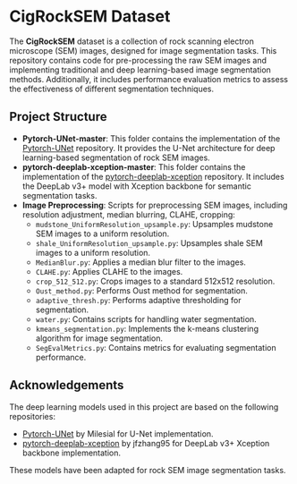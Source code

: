 # CigRockSEM Dataset

The **CigRockSEM** dataset is a collection of rock scanning electron microscope (SEM) images, designed for image segmentation tasks. This repository contains code for pre-processing the raw SEM images and implementing traditional and deep learning-based image segmentation methods. Additionally, it includes performance evaluation metrics to assess the effectiveness of different segmentation techniques.

## Project Structure

- **Pytorch-UNet-master**: This folder contains the implementation of the [Pytorch-UNet](https://github.com/milesial/Pytorch-UNet) repository. It provides the U-Net architecture for deep learning-based segmentation of rock SEM images.
- **pytorch-deeplab-xception-master**: This folder contains the implementation of the [pytorch-deeplab-xception](https://github.com/jfzhang95/pytorch-deeplab-xception) repository. It includes the DeepLab v3+ model with Xception backbone for semantic segmentation tasks.
- **Image Preprocessing**: Scripts for preprocessing SEM images, including resolution adjustment, median blurring, CLAHE, cropping:
  - `mudstone_UniformResolution_upsample.py`: Upsamples mudstone SEM images to a uniform resolution.
  - `shale_UniformResolution_upsample.py`: Upsamples shale SEM images to a uniform resolution.
  - `MedianBlur.py`: Applies a median blur filter to the images.
  - `CLAHE.py`: Applies CLAHE to the images.
  - `crop_512_512.py`: Crops images to a standard 512x512 resolution.
  - `Oust_method.py`: Performs Oust method for segmentation.
  - `adaptive_thresh.py`: Performs adaptive thresholding for segmentation.
  - `water.py`: Contains scripts for handling water segmentation.
  - `kmeans_segmentation.py`: Implements the k-means clustering algorithm for image segmentation.
  - `SegEvalMetrics.py`: Contains metrics for evaluating segmentation performance.

## Acknowledgements
The deep learning models used in this project are based on the following repositories:
- [Pytorch-UNet](https://github.com/milesial/Pytorch-UNet) by Milesial for U-Net implementation.
- [pytorch-deeplab-xception](https://github.com/jfzhang95/pytorch-deeplab-xception) by jfzhang95 for DeepLab v3+ Xception backbone implementation.

These models have been adapted for rock SEM image segmentation tasks.
